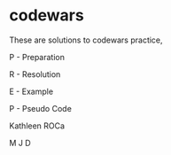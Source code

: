 # codewars

These are solutions to codewars practice, 

P - Preparation

R - Resolution

E - Example

P - Pseudo Code 

Kathleen ROCa
  

M
 J
D

